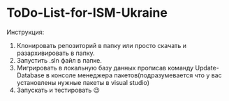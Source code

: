 # ToDo-List-for-ISM-Ukraine
Инструкция:
1) Клонировать репозиторий в папку или просто скачать и разархивировать в папку.
2) Запустить .sln файл в папке.
3) Мигрировать в локальную базу данных прописав команду Update-Database в консоле менеджера пакетов(подразумевается что у вас установлены нужные пакеты в visual studio)
4) Запускать и тестировать 😉


